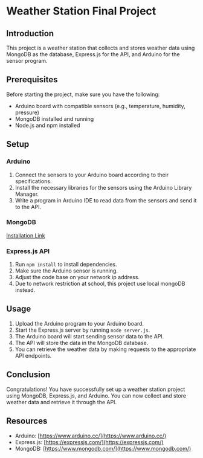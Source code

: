 # Weather Station Final Project

## Introduction

This project is a weather station that collects and stores weather data using MongoDB as the database, Express.js for the API, and Arduino for the sensor program.

## Prerequisites

Before starting the project, make sure you have the following:

- Arduino board with compatible sensors (e.g., temperature, humidity, pressure)
- MongoDB installed and running
- Node.js and npm installed

## Setup

### Arduino

1. Connect the sensors to your Arduino board according to their specifications.
2. Install the necessary libraries for the sensors using the Arduino Library Manager.
3. Write a program in Arduino IDE to read data from the sensors and send it to the API.

### MongoDB

[Installation Link](https://www.mongodb.com/docs/manual/installation/)

### Express.js API

1. Run `npm install` to install dependencies.
2. Make sure the Arduino sensor is running.
3. Adjust the code base on your network ip address.
4. Due to network restriction at school, this project use local mongoDB instead.

## Usage

1. Upload the Arduino program to your Arduino board.
2. Start the Express.js server by running `node server.js`.
3. The Arduino board will start sending sensor data to the API.
4. The API will store the data in the MongoDB database.
5. You can retrieve the weather data by making requests to the appropriate API endpoints.

## Conclusion

Congratulations! You have successfully set up a weather station project using MongoDB, Express.js, and Arduino. You can now collect and store weather data and retrieve it through the API.

## Resources

- Arduino: [https://www.arduino.cc/](https://www.arduino.cc/)
- Express.js: [https://expressjs.com/](https://expressjs.com/)
- MongoDB: [https://www.mongodb.com/](https://www.mongodb.com/)
